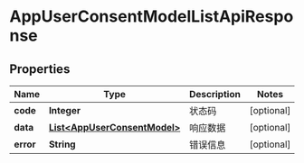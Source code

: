 

# AppUserConsentModelListApiResponse


## Properties

| Name | Type | Description | Notes |
|------------ | ------------- | ------------- | -------------|
|**code** | **Integer** | 状态码 |  [optional] |
|**data** | [**List&lt;AppUserConsentModel&gt;**](AppUserConsentModel.md) | 响应数据 |  [optional] |
|**error** | **String** | 错误信息 |  [optional] |



